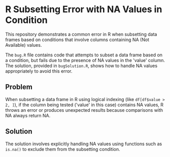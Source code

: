 # R Subsetting Error with NA Values in Condition

This repository demonstrates a common error in R when subsetting data frames based on conditions that involve columns containing NA (Not Available) values.

The `bug.R` file contains code that attempts to subset a data frame based on a condition, but fails due to the presence of NA values in the 'value' column.  The solution, provided in `bugSolution.R`, shows how to handle NA values appropriately to avoid this error.

## Problem

When subsetting a data frame in R using logical indexing (like `df[df$value > 2, ]`), if the column being tested ('value' in this case) contains NA values, R throws an error or produces unexpected results because comparisons with NA always return NA.

## Solution

The solution involves explicitly handling NA values using functions such as `is.na()` to exclude them from the subsetting condition.